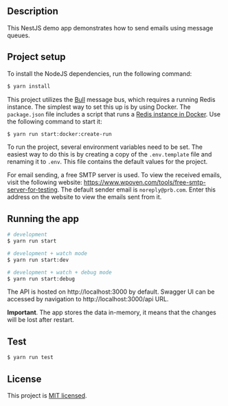 ## Description

This NestJS demo app demonstrates how to send emails using message queues.

## Project setup

To install the NodeJS dependencies, run the following command:

```bash
$ yarn install
```

This project utilizes the [Bull](https://github.com/nestjs/bull) message bus, which requires a running Redis instance. The simplest way to set this up is by using Docker. The `package.json` file includes a script that runs a [Redis instance in Docker](https://hub.docker.com/_/redis). Use the following command to start it:

```bash
$ yarn run start:docker:create-run
```

To run the project, several environment variables need to be set. The easiest way to do this is by creating a copy of the `.env.template` file and renaming it to `.env`. This file contains the default values for the project.

For email sending, a free SMTP server is used. To view the received emails, visit the following website: https://www.wpoven.com/tools/free-smtp-server-for-testing. The default sender email is `noreply@prb.com`. Enter this address on the website to view the emails sent from it.

## Running the app

```bash
# development
$ yarn run start

# development + watch mode
$ yarn run start:dev

# development + watch + debug mode
$ yarn run start:debug

```

The API is hosted on http://localhost:3000 by default. Swagger UI can be accessed by navigation to http://localhost:3000/api URL.

**Important**. The app stores the data in-memory, it means that the changes will be lost after restart.

## Test

```bash
$ yarn run test
```

## License

This project is [MIT licensed](LICENSE).

